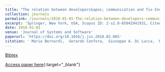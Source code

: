 ```yaml
---
title: "The relation between developers&apos; communication and fix-Inducing changes: An empirical study"
collection: journals
permalink: /journals/2018-01-01-The-relation-between-developers-communication-and-fix-Inducing-changes-An-empirical-study
excerpt: 'Springer, New York, USA, Scopus ID: 2-s2.0-85042941931, Cited by: 13'
date: 2018-01-01
venue: 'Journal of Systems and Software'
paperurl: 'https://doi.org/10.1016/j.jss.2018.02.065'
citation: ' Mario Bernardi,  Gerardo Canfora,  Giuseppe A. Di Lucca,  Massimiliano Di Penta,  Damiano Distante, &quot;The relation between developers&amp;apos; communication and fix-Inducing changes: An empirical study.&quot; Journal of Systems and Software, 2018.'
---
```

[Bibtex](https://dblp.org/rec/bib/journals/jss/BernardiCLPD18)

[Access paper here](https://doi.org/10.1016/j.jss.2018.02.065){:target="_blank"}
